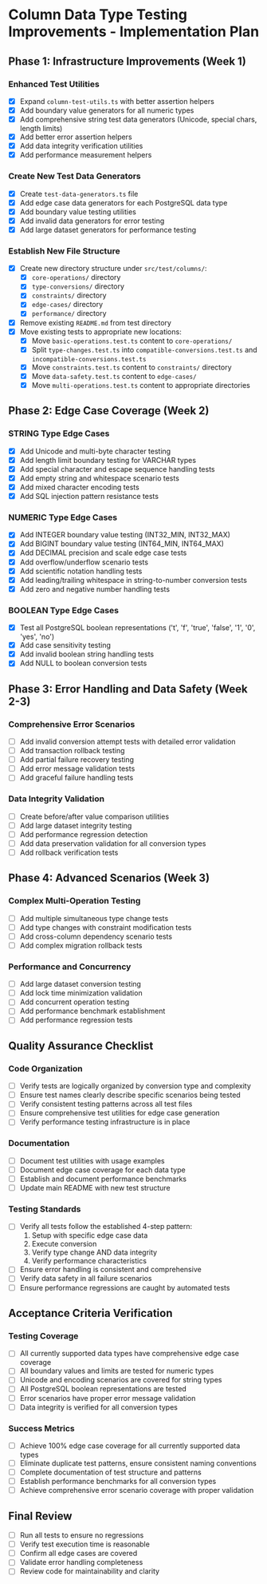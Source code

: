 # Column Data Type Testing Improvements - Implementation Plan

## Phase 1: Infrastructure Improvements (Week 1)

### Enhanced Test Utilities

- [x] Expand `column-test-utils.ts` with better assertion helpers
- [x] Add boundary value generators for all numeric types
- [x] Add comprehensive string test data generators (Unicode, special chars, length limits)
- [x] Add better error assertion helpers
- [x] Add data integrity verification utilities
- [x] Add performance measurement helpers

### Create New Test Data Generators

- [x] Create `test-data-generators.ts` file
- [x] Add edge case data generators for each PostgreSQL data type
- [x] Add boundary value testing utilities
- [x] Add invalid data generators for error testing
- [x] Add large dataset generators for performance testing

### Establish New File Structure

- [x] Create new directory structure under `src/test/columns/`:
  - [x] `core-operations/` directory
  - [x] `type-conversions/` directory
  - [x] `constraints/` directory
  - [x] `edge-cases/` directory
  - [x] `performance/` directory
- [x] Remove existing `README.md` from test directory
- [x] Move existing tests to appropriate new locations:
  - [x] Move `basic-operations.test.ts` content to `core-operations/`
  - [x] Split `type-changes.test.ts` into `compatible-conversions.test.ts` and `incompatible-conversions.test.ts`
  - [x] Move `constraints.test.ts` content to `constraints/` directory
  - [x] Move `data-safety.test.ts` content to `edge-cases/`
  - [x] Move `multi-operations.test.ts` content to appropriate directories

## Phase 2: Edge Case Coverage (Week 2)

### STRING Type Edge Cases

- [x] Add Unicode and multi-byte character testing
- [x] Add length limit boundary testing for VARCHAR types
- [x] Add special character and escape sequence handling tests
- [x] Add empty string and whitespace scenario tests
- [x] Add mixed character encoding tests
- [x] Add SQL injection pattern resistance tests

### NUMERIC Type Edge Cases

- [x] Add INTEGER boundary value testing (INT32_MIN, INT32_MAX)
- [x] Add BIGINT boundary value testing (INT64_MIN, INT64_MAX)
- [x] Add DECIMAL precision and scale edge case tests
- [x] Add overflow/underflow scenario tests
- [x] Add scientific notation handling tests
- [x] Add leading/trailing whitespace in string-to-number conversion tests
- [x] Add zero and negative number handling tests

### BOOLEAN Type Edge Cases

- [x] Test all PostgreSQL boolean representations ('t', 'f', 'true', 'false', '1', '0', 'yes', 'no')
- [x] Add case sensitivity testing
- [x] Add invalid boolean string handling tests
- [x] Add NULL to boolean conversion tests

## Phase 3: Error Handling and Data Safety (Week 2-3)

### Comprehensive Error Scenarios

- [ ] Add invalid conversion attempt tests with detailed error validation
- [ ] Add transaction rollback testing
- [ ] Add partial failure recovery testing
- [ ] Add error message validation tests
- [ ] Add graceful failure handling tests

### Data Integrity Validation

- [ ] Create before/after value comparison utilities
- [ ] Add large dataset integrity testing
- [ ] Add performance regression detection
- [ ] Add data preservation validation for all conversion types
- [ ] Add rollback verification tests

## Phase 4: Advanced Scenarios (Week 3)

### Complex Multi-Operation Testing

- [ ] Add multiple simultaneous type change tests
- [ ] Add type changes with constraint modification tests
- [ ] Add cross-column dependency scenario tests
- [ ] Add complex migration rollback tests

### Performance and Concurrency

- [ ] Add large dataset conversion testing
- [ ] Add lock time minimization validation
- [ ] Add concurrent operation testing
- [ ] Add performance benchmark establishment
- [ ] Add performance regression tests

## Quality Assurance Checklist

### Code Organization

- [ ] Verify tests are logically organized by conversion type and complexity
- [ ] Ensure test names clearly describe specific scenarios being tested
- [ ] Verify consistent testing patterns across all test files
- [ ] Ensure comprehensive test utilities for edge case generation
- [ ] Verify performance testing infrastructure is in place

### Documentation

- [ ] Document test utilities with usage examples
- [ ] Document edge case coverage for each data type
- [ ] Establish and document performance benchmarks
- [ ] Update main README with new test structure

### Testing Standards

- [ ] Verify all tests follow the established 4-step pattern:
  1. Setup with specific edge case data
  2. Execute conversion
  3. Verify type change AND data integrity
  4. Verify performance characteristics
- [ ] Ensure error handling is consistent and comprehensive
- [ ] Verify data safety in all failure scenarios
- [ ] Ensure performance regressions are caught by automated tests

## Acceptance Criteria Verification

### Testing Coverage

- [ ] All currently supported data types have comprehensive edge case coverage
- [ ] All boundary values and limits are tested for numeric types
- [ ] Unicode and encoding scenarios are covered for string types
- [ ] All PostgreSQL boolean representations are tested
- [ ] Error scenarios have proper error message validation
- [ ] Data integrity is verified for all conversion types

### Success Metrics

- [ ] Achieve 100% edge case coverage for all currently supported data types
- [ ] Eliminate duplicate test patterns, ensure consistent naming conventions
- [ ] Complete documentation of test structure and patterns
- [ ] Establish performance benchmarks for all conversion types
- [ ] Achieve comprehensive error scenario coverage with proper validation

## Final Review

- [ ] Run all tests to ensure no regressions
- [ ] Verify test execution time is reasonable
- [ ] Confirm all edge cases are covered
- [ ] Validate error handling completeness
- [ ] Review code for maintainability and clarity
